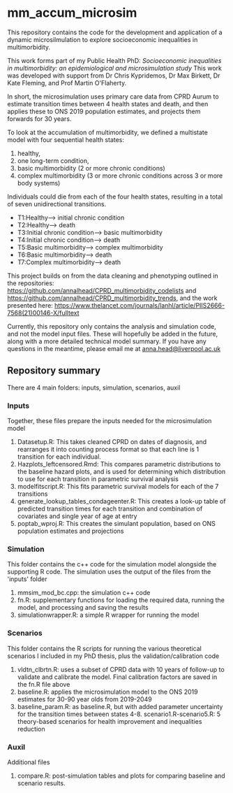 # mm_accum_microsim

This repository contains the code for the development and application of a dynamic microsilmulation to explore socioeconomic inequalities in multimorbidity. 

This work forms part of my Public Health PhD: *Socioeconomic inequalities in multimorbidity: an epidemiological and microsimulation study*
This work was developed with support from Dr Chris Kypridemos, Dr Max Birkett, Dr Kate Fleming, and Prof Martin O'Flaherty. 

In short, the microsimulation uses primary care data from CPRD Aurum to estimate transition times between 4 health states and death, and then applies these to ONS 2019 population estimates, and projects them forwards for 30 years. 

To look at the accumulation of multimorbidity, we defined a multistate model with four sequential health states: 
1) healthy, 
2) one long-term condition, 
3) basic multimorbidity (2 or more chronic conditions)
4) complex multimorbidity (3 or more chronic conditions across 3 or more body systems)

Individuals could die from each of the four health states, resulting in a total of seven unidirectional transitions. 
 - T1:Healthy--> initial chronic condition
 - T2:Healthy--> death
 - T3:Initial chronic condition--> basic multimorbidity
 - T4:Initial chronic condition--> death
 - T5:Basic multimorbidity--> complex multimorbidity
 - T6:Basic multimorbidity--> death
 - T7:Complex multimorbidity--> death
 
This project builds on from the data cleaning and phenotyping outlined in the repositories: https://github.com/annalhead/CPRD_multimorbidity_codelists and https://github.com/annalhead/CPRD_multimorbidity_trends, and the work presented here: https://www.thelancet.com/journals/lanhl/article/PIIS2666-7568(21)00146-X/fulltext 

Currently, this repository only contains the analysis and simulation code, and not the model input files. These will hopefully be added in the future, along with a more detailed technical model summary. If you have any questions in the meantime, please email me at anna.head@liverpool.ac.uk 

## Repository summary

There are 4 main folders: inputs, simulation, scenarios, auxil 

### Inputs
Together, these files prepare the inputs needed for the microsimulation model 
1. Datasetup.R: This takes cleaned CPRD on dates of diagnosis, and rearranges it into counting process format so that each line is 1 transition for each individual. 
2. Hazplots_leftcensored.Rmd: This compares parametric distributions to the baseline hazard plots, and is used for determining which distribution to use for each transition in parametric survival analysis
3. modelfitscript.R: This fits parametric survival models for each of the 7 transitions 
4. generate_lookup_tables_condageenter.R: This creates a look-up table of predicted transition times for each transition and combination of covariates and single year of age at entry 
5. poptab_wproj.R: This creates the simulant population, based on ONS population estimates and projections 

### Simulation 
This folder contains the c++ code for the simulation model alongside the supporting R code. The simulation uses the output of the files from the 'inputs' folder
1. mmsim_mod_bc.cpp: the simulation c++ code
2. fn.R: supplementary functions for loading the required data, running the model, and processing and saving the results
3. simulationwrapper.R: a simple R wrapper for running the model 

### Scenarios 
This folder contains the R scripts for running the various theoretical scenarios I included in my PhD thesis, plus the validation/calibration code 
1. vldtn_clbrtn.R: uses a subset of CPRD data with 10 years of follow-up to validate and calibrate the model. Final calibration factors are saved in the fn.R file above
2. baseline.R: applies the microsimulation model to the ONS 2019 estimates for 30-90 year olds from 2019-2049 
3. baseline_param.R: as baseline.R, but with added parameter uncertainty for the transition times between states 
4-8. scenario1.R-scenario5.R: 5 theory-based scenarios for health improvement and inequalities reduction

### Auxil 
Additional files 
1. compare.R: post-simulation tables and plots for comparing baseline and scenario results. 


